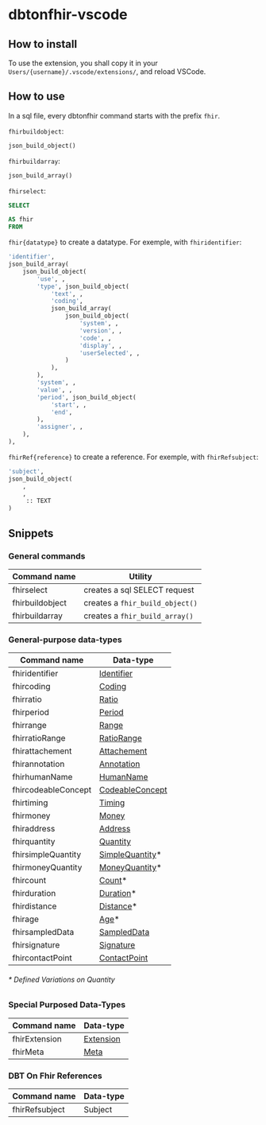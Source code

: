 # dbtonfhir-vscode

## How to install

To use the extension, you shall copy it in your `Users/{username}/.vscode/extensions/`, and reload VSCode.

## How to use

In a sql file, every dbtonfhir command starts with the prefix `fhir`.

`fhirbuildobject`:

```sql
json_build_object()
```

`fhirbuildarray`:

```sql
json_build_array()
```

`fhirselect`:

```sql
SELECT

AS fhir
FROM
```

`fhir{datatype}` to create a datatype. For exemple, with `fhiridentifier`:

```sql
'identifier',
json_build_array(
    json_build_object(
        'use', ,
        'type', json_build_object(
            'text', ,
            'coding',
            json_build_array(
                json_build_object(
                    'system', ,
                    'version', ,
                    'code', ,
                    'display', ,
                    'userSelected', ,
                )
            ),
        ),
        'system', ,
        'value', ,
        'period', json_build_object(
            'start', ,
            'end',
        ),
        'assigner', ,
    ),
),
```

`fhirRef{reference}` to create a reference. For exemple, with `fhirRefsubject`:

```sql
'subject',
json_build_object(
    ,
    ,
     :: TEXT
)
```

## Snippets

### General commands

| Command name    | Utility                         |
| --------------- | ------------------------------- |
| fhirselect      | creates a sql SELECT request    |
| fhirbuildobject | creates a `fhir_build_object()` |
| fhirbuildarray  | creates a `fhir_build_array()`  |

### General-purpose data-types

| Command name        | Data-type                                                                  |
| ------------------- | -------------------------------------------------------------------------- |
| fhiridentifier      | [Identifier](https://www.hl7.org/fhir/datatypes.html#Identifier)           |
| fhircoding          | [Coding](https://www.hl7.org/fhir/datatypes.html#Coding)                   |
| fhirratio           | [Ratio](https://www.hl7.org/fhir/datatypes.html#Ratio)                     |
| fhirperiod          | [Period](https://www.hl7.org/fhir/datatypes.html#Period)                   |
| fhirrange           | [Range](https://www.hl7.org/fhir/datatypes.html#Range)                     |
| fhirratioRange      | [RatioRange](https://www.hl7.org/fhir/datatypes.html#RatioRange)           |
| fhirattachement     | [Attachement](https://www.hl7.org/fhir/datatypes.html#Attachement)         |
| fhirannotation      | [Annotation](https://www.hl7.org/fhir/datatypes.html#Annotation)           |
| fhirhumanName       | [HumanName](https://www.hl7.org/fhir/datatypes.html#HumanName)             |
| fhircodeableConcept | [CodeableConcept](https://www.hl7.org/fhir/datatypes.html#CodeableConcept) |
| fhirtiming          | [Timing](https://www.hl7.org/fhir/datatypes.html#Timing)                   |
| fhirmoney           | [Money](https://www.hl7.org/fhir/datatypes.html#Money)                     |
| fhiraddress         | [Address](https://www.hl7.org/fhir/datatypes.html#Address)                 |
| fhirquantity        | [Quantity](https://www.hl7.org/fhir/datatypes.html#Quantity)               |
| fhirsimpleQuantity  | [SimpleQuantity](https://www.hl7.org/fhir/datatypes.html#SimpleQuantity)\* |
| fhirmoneyQuantity   | [MoneyQuantity](https://www.hl7.org/fhir/datatypes.html#MoneyQuantity)\*   |
| fhircount           | [Count](https://www.hl7.org/fhir/datatypes.html#Count)\*                   |
| fhirduration        | [Duration](https://www.hl7.org/fhir/datatypes.html#Duration)\*             |
| fhirdistance        | [Distance](https://www.hl7.org/fhir/datatypes.html#Distance)\*             |
| fhirage             | [Age](https://www.hl7.org/fhir/datatypes.html#Age)\*                       |
| fhirsampledData     | [SampledData](https://www.hl7.org/fhir/datatypes.html#SampledData)         |
| fhirsignature       | [Signature](https://www.hl7.org/fhir/datatypes.html#Signature)             |
| fhircontactPoint    | [ContactPoint](https://www.hl7.org/fhir/datatypes.html#ContactPoint)       |

###### \* Defined Variations on Quantity

### Special Purposed Data-Types

| Command name  | Data-type                                                          |
| ------------- | ------------------------------------------------------------------ |
| fhirExtension | [Extension](https://www.hl7.org/fhir/extensibility.html#Extension) |
| fhirMeta      | [Meta](https://www.hl7.org/fhir/resource.html#Meta)                |

### DBT On Fhir References

| Command name   | Data-type |
| -------------- | --------- |
| fhirRefsubject | Subject   |
